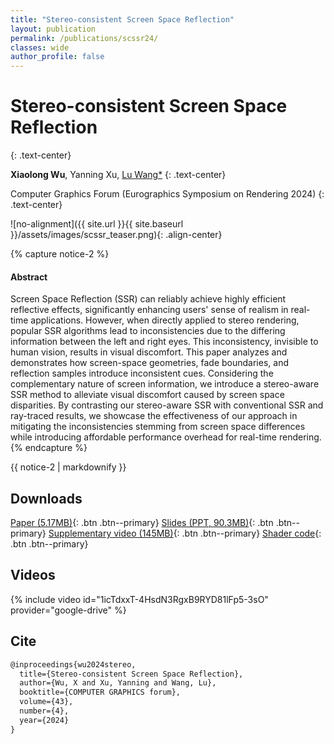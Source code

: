 ```yaml
---
title: "Stereo-consistent Screen Space Reflection"
layout: publication
permalink: /publications/scssr24/
classes: wide
author_profile: false
---
```


# Stereo-consistent Screen Space Reflection
{: .text-center}

**Xiaolong Wu**, Yanning Xu, [Lu Wang\*](https://wanglusdu.github.io/)
{: .text-center}

Computer Graphics Forum (Eurographics Symposium on Rendering 2024)
{: .text-center}

![no-alignment]({{ site.url }}{{ site.baseurl }}/assets/images/scssr_teaser.png){: .align-center}


{% capture notice-2 %}
#### Abstract

Screen Space Reflection (SSR) can reliably achieve highly efficient reflective effects, significantly enhancing users' sense of realism in real-time applications. However, when directly applied to stereo rendering, popular SSR algorithms lead to inconsistencies due to the differing information between the left and right eyes. This inconsistency, invisible to human vision, results in visual discomfort. This paper analyzes and demonstrates how screen-space geometries, fade boundaries, and reflection samples introduce inconsistent cues. Considering the complementary nature of screen information, we introduce a stereo-aware SSR method to alleviate visual discomfort caused by screen space disparities. By contrasting our stereo-aware SSR with conventional SSR and ray-traced results, we showcase the effectiveness of our approach in mitigating the inconsistencies stemming from screen space differences while introducing affordable performance overhead for real-time rendering.
{% endcapture %}

<div class="notice">
  {{ notice-2 | markdownify }}
</div>

## Downloads
[Paper (5.17MB)](/assets/files/scssr24.pdf){: .btn .btn--primary}
[Slides (PPT, 90.3MB)](/assets/files/scssr_slide.pptx){: .btn .btn--primary}
[Supplementary video (145MB)](https://drive.google.com/file/d/1icTdxxT-4HsdN3RgxB9RYD81lFp5-3sO/view?usp=drive_link){: .btn .btn--primary}
[Shader code](/assets/files/scssr.zip){: .btn .btn--primary}
## Videos
{% include video id="1icTdxxT-4HsdN3RgxB9RYD81lFp5-3sO" provider="google-drive" %}

## Cite

```html
@inproceedings{wu2024stereo,
  title={Stereo-consistent Screen Space Reflection},
  author={Wu, X and Xu, Yanning and Wang, Lu},
  booktitle={COMPUTER GRAPHICS forum},
  volume={43},
  number={4},
  year={2024}
}
```